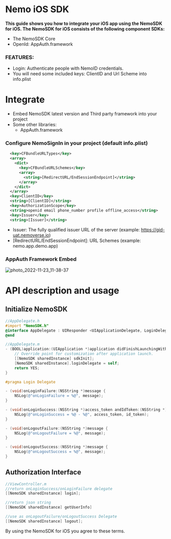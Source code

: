 # Nemo iOS SDK

**This guide shows you how to integrate your iOS app using the NemoSDK for iOS. The NemoSDK for iOS consists of the following component SDKs:**
  - The NemoSDK Core
  - OpenId: AppAuth.framework
  

### FEATURES:
  - Login: Authenticate people with NemoID credentials.
  - You will need some included keys: ClientID and Url Scheme into info.plist
  
# Integrate

- Embed NemoSDK latest version and Third party framework into your project
- Some other libraries: 
  - AppAuth.framework

### Configure NemoSignIn in your project (default info.plist)
  ```xml
    <key>CFBundleURLTypes</key>
    <array>
      <dict>
        <key>CFBundleURLSchemes</key>
        <array>
          <string>[RedirectURL/EndSessionEndpoint]</string>
        </array>
      </dict>
    </array>
    <key>ClientID</key>
    <string>[ClientID]</string>
    <key>AuthorizationScope</key>
    <string>openid email phone_number profile offline_access</string>
    <key>Issuer</key>
    <string>[Issuer]</string>
  ```
  - Issuer: The fully qualified issuer URL of the server (example: https://gid-uat.nemoverse.io)
  - [RedirectURL/EndSessionEndpoint]: URL Schemes (example: nemo.app.demo.app)
  
### AppAuth Framework Embed
![photo_2022-11-23_11-38-37](https://user-images.githubusercontent.com/94542020/203470313-a5eed93b-1e10-43cd-bee2-bf95c4bd5768.jpg)

# API description and usage
## Initialize NemoSDK
```objectivec
//AppDelegate.h
#import "NemoSDK.h"
@interface AppDelegate : UIResponder <UIApplicationDelegate, LoginDelegate>
@end

//AppDelegate.m
- (BOOL)application:(UIApplication *)application didFinishLaunchingWithOptions:(NSDictionary *)launchOptions {
    // Override point for customization after application launch.
    [[NemoSDK sharedInstance] sdkInit];
    [NemoSDK sharedInstance].loginDelegate = self;
    return YES;
}

#pragma Login Delegate

- (void)onLoginFailure:(NSString *)message {
    NSLog(@"onLoginFailure = %@", message);
}

- (void)onLoginSuccess:(NSString *)access_token andIdToken:(NSString *)id_token {
    NSLog(@"onLoginSuccess = %@ - %@", access_token, id_token);
}

- (void)onLogoutFailure:(NSString *)message {
    NSLog(@"onLogoutFailure = %@", message);
}

- (void)onLogoutSuccess:(NSString *)message {
    NSLog(@"onLogoutSuccess = %@", message);
}
```

## Authorization Interface
```objectivec
//ViewController.m
//return onLoginSuccess/onLoginFailure delegate
[[NemoSDK sharedInstance] login];

//return json string
[[NemoSDK sharedInstance] getUserInfo]

//use as onLogoutFailure/onLogoutSuccess Delegate
[[NemoSDK sharedInstance] logout];
```

By using the NemoSDK for iOS you agree to these terms.
